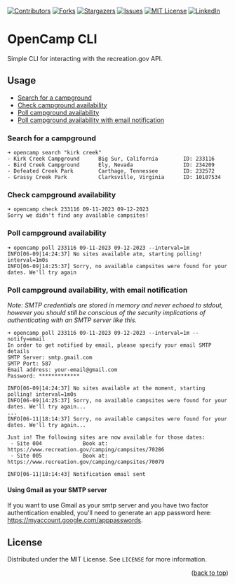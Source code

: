[![Contributors][contributors-shield]][contributors-url]
[![Forks][forks-shield]][forks-url]
[![Stargazers][stars-shield]][stars-url]
[![Issues][issues-shield]][issues-url]
[![MIT License][license-shield]][license-url]
[![LinkedIn][linkedin-shield]][linkedin-url]

# OpenCamp CLI

Simple CLI for interacting with the recreation.gov API.

## Usage

- [Search for a campground](#search-for-a-campground)
- [Check campground availability](#check-campground-availability)
- [Poll campground availability](#poll-campground-availability)
- [Poll campground availability with email notification](#poll-campground-availability-with-email-notification)

### Search for a campground
```
➜ opencamp search "kirk creek"
- Kirk Creek Campground      Big Sur, California        ID: 233116
- Bird Creek Campground      Ely, Nevada                ID: 234209
- Defeated Creek Park        Carthage, Tennessee        ID: 232572
- Grassy Creek Park          Clarksville, Virginia      ID: 10107534
```

### Check campground availability
```
➜ opencamp check 233116 09-11-2023 09-12-2023
Sorry we didn't find any available campsites!
```

### Poll campground availability
```
➜ opencamp poll 233116 09-11-2023 09-12-2023 --interval=1m
INFO[06-09|14:24:37] No sites available atm, starting polling! interval=1m0s
INFO[06-09|14:25:37] Sorry, no available campsites were found for your dates. We'll try again
```

### Poll campground availability, with email notification

_Note: SMTP credentials are stored in memory and never echoed to stdout, however you should still be conscious of the security implications of authenticating with an SMTP server like this._

```
➜ opencamp poll 233116 09-11-2023 09-12-2023 --interval=1m --notify=email
In order to get notified by email, please specify your email SMTP details
SMTP Server: smtp.gmail.com
SMTP Port: 587
Email address: your-email@gmail.com
Password: *************

INFO[06-09|14:24:37] No sites available at the moment, starting polling! interval=1m0s
INFO[06-09|14:25:37] Sorry, no available campsites were found for your dates. We'll try again...
...
INFO[06-11|18:14:37] Sorry, no available campsites were found for your dates. We'll try again...

Just in! The following sites are now available for those dates:
 - Site 004             Book at: https://www.recreation.gov/camping/campsites/70286
 - Site 005             Book at: https://www.recreation.gov/camping/campsites/70079

INFO[06-11|18:14:43] Notification email sent
```

#### Using Gmail as your SMTP server
If you want to use Gmail as your smtp server and you have two factor authentication enabled, you'll need to generate an app password here: https://myaccount.google.com/apppasswords.

## License

Distributed under the MIT License. See `LICENSE` for more information.

<p align="right">(<a href="#readme-top">back to top</a>)</p>

[contributors-shield]: https://img.shields.io/github/contributors/opencamp-hq/cli?style=for-the-badge
[contributors-url]: https://github.com/opencamp-hq/cli/graphs/contributors
[forks-shield]: https://img.shields.io/github/forks/opencamp-hq/cli?style=for-the-badge
[forks-url]: https://github.com/opencamp-hq/cli/network/members
[stars-shield]: https://img.shields.io/github/stars/opencamp-hq/cli?style=for-the-badge
[stars-url]: https://github.com/opencamp-hq/cli/stargazers
[issues-shield]: https://img.shields.io/github/issues/opencamp-hq/cli?style=for-the-badge
[issues-url]: https://github.com/opencamp-hq/cli/issues
[license-shield]: https://img.shields.io/github/license/opencamp-hq/cli?style=for-the-badge
[license-url]: https://github.com/opencamp-hq/cli/blob/main/LICENSE
[linkedin-shield]: https://img.shields.io/badge/-LinkedIn-black.svg?style=for-the-badge&logo=linkedin&colorB=555
[linkedin-url]: https://linkedin.com/in/kylechadha
